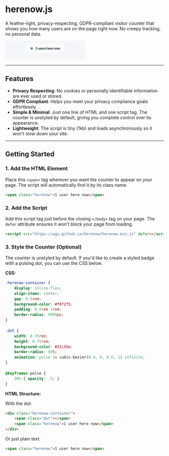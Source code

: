 # herenow.js

A feather-light, privacy-respecting, GDPR-compliant visitor counter that shows you how many users are on the page right now. No creepy tracking, no personal data.

<img src="img/herenow.gif" alt="2 users here now" style="width:50%;"/>

---

## Features

* **Privacy Respecting**: No cookies or personally identifiable information are ever used or stored.
* **GDPR Compliant**: Helps you meet your privacy compliance goals effortlessly.
* **Simple & Minimal**: Just one line of HTML and one script tag. The counter is unstyled by default, giving you complete control over its appearance.
* **Lightweight**: The script is tiny (1kb) and loads asynchronously so it won't slow down your site.

---

## Getting Started

### 1. Add the HTML Element

Place this `<span>` tag wherever you want the counter to appear on your page. The script will automatically find it by its class name.

```html
<span class="herenow">1 user here now</span>
```

### 2. Add the Script

Add this script tag just before the closing `</body>` tag on your page. The `defer` attribute ensures it won't block your page from loading.

```html
<script src="https://wgx.github.io/herenow/herenow.min.js" defer></script>
```

### 3. Style the Counter (Optional)

The counter is unstyled by default. If you'd like to create a styled badge with a pulsing dot, you can use the CSS below.

**CSS:**

```css
.herenow-container {
    display: inline-flex;
    align-items: center;
    gap: 0.5rem;
    background-color: #f0f2f5;
    padding: 0.5rem 1rem;
    border-radius: 9999px;
}

.dot {
    width: 0.75rem;
    height: 0.75rem;
    background-color: #22c55e;
    border-radius: 50%;
    animation: pulse 1s cubic-bezier(0.4, 0, 0.6, 1) infinite;
}

@keyframes pulse {
    50% { opacity: .5; }
}
```

**HTML Structure:**

With the dot:

```html
<div class="herenow-container">
    <span class="dot"></span>
    <span class="herenow">1 user here now</span>
</div>
```

Or just plain text:

```html
<span class="herenow">1 user here now</span>
```